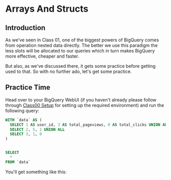 # Arrays And Structs

## Introduction

As we've seen in Class 01, one of the biggest powers of BigQuery comes from operation nested data directly. The better we use this paradigm the less slots will be allocated to our queries which in turn makes BigQuery more effective, cheaper and faster.

But also, as we've discussed there, it gets some practice before getting used to that. So with no further ado, let's get some practice.

## Practice Time

Head over to your BigQuery WebUI (if you haven't already please follow through [Class00 Setup](../Class00_Setup/README.md) for setting up the required environment) and run the following query:

```sql
WITH `data` AS (
  SELECT 1 AS user_id, 3 AS total_pageviews, 0 AS total_clicks UNION ALL
  SELECT 2, 5, 1 UNION ALL
  SELECT 3, 1, 0
)


SELECT
  *
FROM `data`
```

You'll get something like this:





